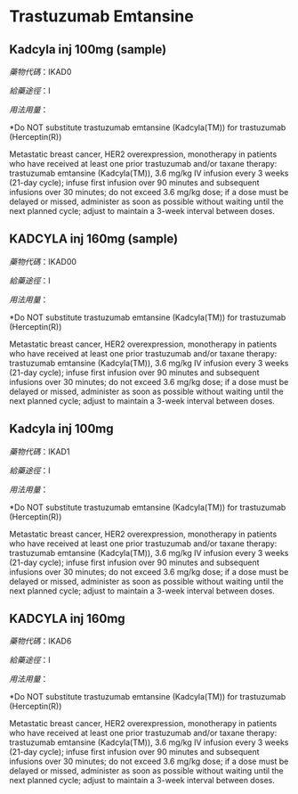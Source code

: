 # Trastuzumab Emtansine

## Kadcyla inj 100mg (sample)

*藥物代碼*：IKAD0

*給藥途徑*：I

*用法用量*：

*Do NOT substitute trastuzumab emtansine (Kadcyla(TM)) for trastuzumab (Herceptin(R))

Metastatic breast cancer, HER2 overexpression, monotherapy in patients who have received at least one prior trastuzumab and/or taxane therapy: trastuzumab emtansine (Kadcyla(TM)), 3.6 mg/kg IV infusion every 3 weeks (21-day cycle); infuse first infusion over 90 minutes and subsequent infusions over 30 minutes; do not exceed 3.6 mg/kg dose; if a dose must be delayed or missed, administer as soon as possible without waiting until the next planned cycle; adjust to maintain a 3-week interval between doses.

## KADCYLA inj 160mg (sample)

*藥物代碼*：IKAD00

*給藥途徑*：I

*用法用量*：

*Do NOT substitute trastuzumab emtansine (Kadcyla(TM)) for trastuzumab (Herceptin(R))

Metastatic breast cancer, HER2 overexpression, monotherapy in patients who have received at least one prior trastuzumab and/or taxane therapy: trastuzumab emtansine (Kadcyla(TM)), 3.6 mg/kg IV infusion every 3 weeks (21-day cycle); infuse first infusion over 90 minutes and subsequent infusions over 30 minutes; do not exceed 3.6 mg/kg dose; if a dose must be delayed or missed, administer as soon as possible without waiting until the next planned cycle; adjust to maintain a 3-week interval between doses.

## Kadcyla inj 100mg

*藥物代碼*：IKAD1

*給藥途徑*：I

*用法用量*：

*Do NOT substitute trastuzumab emtansine (Kadcyla(TM)) for trastuzumab (Herceptin(R))

Metastatic breast cancer, HER2 overexpression, monotherapy in patients who have received at least one prior trastuzumab and/or taxane therapy: trastuzumab emtansine (Kadcyla(TM)), 3.6 mg/kg IV infusion every 3 weeks (21-day cycle); infuse first infusion over 90 minutes and subsequent infusions over 30 minutes; do not exceed 3.6 mg/kg dose; if a dose must be delayed or missed, administer as soon as possible without waiting until the next planned cycle; adjust to maintain a 3-week interval between doses.

## KADCYLA inj 160mg

*藥物代碼*：IKAD6

*給藥途徑*：I

*用法用量*：

*Do NOT substitute trastuzumab emtansine (Kadcyla(TM)) for trastuzumab (Herceptin(R))

Metastatic breast cancer, HER2 overexpression, monotherapy in patients who have received at least one prior trastuzumab and/or taxane therapy: trastuzumab emtansine (Kadcyla(TM)), 3.6 mg/kg IV infusion every 3 weeks (21-day cycle); infuse first infusion over 90 minutes and subsequent infusions over 30 minutes; do not exceed 3.6 mg/kg dose; if a dose must be delayed or missed, administer as soon as possible without waiting until the next planned cycle; adjust to maintain a 3-week interval between doses.

